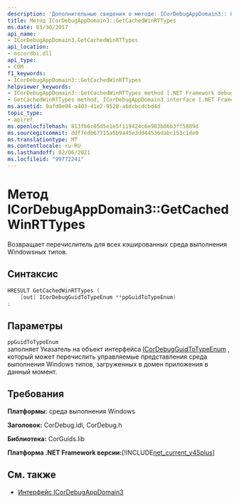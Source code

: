 ```yaml
---
description: 'Дополнительные сведения о методе: ICorDebugAppDomain3:: GetCachedWinRTTypes'
title: Метод ICorDebugAppDomain3::GetCachedWinRTTypes
ms.date: 03/30/2017
api_name:
- ICorDebugAppDomain3.GetCachedWinRTTypes
api_location:
- mscordbi.dll
api_type:
- COM
f1_keywords:
- ICorDebugAppDomain3::GetCachedWinRTTypes
helpviewer_keywords:
- ICorDebugAppDomain3::GetCachedWinRTTypes method [.NET Framework debugging]
- GetCachedWinRTTypes method, ICorDebugAppDomain3 interface [.NET Framework debugging]
ms.assetid: 9afd0e04-a403-41e2-9528-a6dcbcdcbd4d
topic_type:
- apiref
ms.openlocfilehash: 813fb6c05d5e1e5f119424c6e983b86b3ff5889d
ms.sourcegitcommit: ddf7edb67715a5b9a45e3dd44536dabc153c1de0
ms.translationtype: MT
ms.contentlocale: ru-RU
ms.lasthandoff: 02/06/2021
ms.locfileid: "99772241"
---
```

# <a name="icordebugappdomain3getcachedwinrttypes-method"></a>Метод ICorDebugAppDomain3::GetCachedWinRTTypes

Возвращает перечислитель для всех кэшированных среда выполнения Windowsных типов.  
  
## <a name="syntax"></a>Синтаксис  
  
```cpp  
HRESULT GetCachedWinRTTypes (
    [out] ICorDebugGuidToTypeEnum **ppGuidToTypeEnum)  
;  
```  
  
## <a name="parameters"></a>Параметры  

 `ppGuidToTypeEnum`  
 заполняет Указатель на объект интерфейса [ICorDebugGuidToTypeEnum](icordebugguidtotypeenum-interface.md) , который может перечислить управляемые представления среда выполнения Windows типов, загруженных в домен приложения в данный момент.  
  
## <a name="requirements"></a>Требования  

 **Платформы:** среда выполнения Windows  
  
 **Заголовок:** CorDebug.idl, CorDebug.h  
  
 **Библиотека:** CorGuids.lib  
  
 **Платформа .NET Framework версии:**[!INCLUDE[net_current_v45plus](../../../../includes/net-current-v45plus-md.md)]  
  
## <a name="see-also"></a>См. также

- [Интерфейс ICorDebugAppDomain3](icordebugappdomain3-interface.md)
